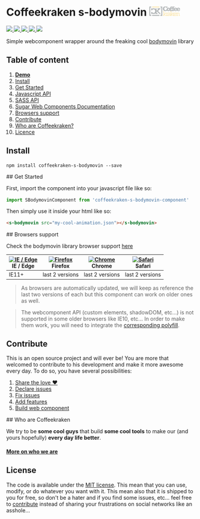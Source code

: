 # Coffeekraken s-bodymovin <img src=".resources/coffeekraken-logo.jpg" height="25px" />

<p>
	<a href="https://travis-ci.org/Coffeekraken/s-bodymovin-component">
		<img src="https://img.shields.io/travis/Coffeekraken/s-bodymovin-component.svg?style=flat-square" />
	</a>
	<a href="https://www.npmjs.com/package/coffeekraken-s-bodymovin">
		<img src="https://img.shields.io/npm/v/coffeekraken-s-bodymovin.svg?style=flat-square" />
	</a>
	<a href="https://github.com/coffeekraken/s-bodymovin-component/blob/master/LICENSE.txt">
		<img src="https://img.shields.io/npm/l/coffeekraken-s-bodymovin.svg?style=flat-square" />
	</a>
	<!-- <a href="https://github.com/coffeekraken/s-bodymovin-component">
		<img src="https://img.shields.io/npm/dt/coffeekraken-s-bodymovin.svg?style=flat-square" />
	</a>
	<a href="https://github.com/coffeekraken/s-bodymovin-component">
		<img src="https://img.shields.io/github/forks/coffeekraken/s-bodymovin-component.svg?style=social&label=Fork&style=flat-square" />
	</a>
	<a href="https://github.com/coffeekraken/s-bodymovin-component">
		<img src="https://img.shields.io/github/stars/coffeekraken/s-bodymovin-component.svg?style=social&label=Star&style=flat-square" />
	</a> -->
	<a href="https://twitter.com/coffeekrakenio">
		<img src="https://img.shields.io/twitter/url/http/coffeekrakenio.svg?style=social&style=flat-square" />
	</a>
	<a href="http://coffeekraken.io">
		<img src="https://img.shields.io/twitter/url/http/shields.io.svg?style=flat-square&label=coffeekraken.io&colorB=f2bc2b&style=flat-square" />
	</a>
</p>

Simple webcomponent wrapper around the freaking cool [bodymovin](https://github.com/bodymovin/bodymovin) library

## Table of content

1. **[Demo](http://components.coffeekraken.io/app/s-bodymovin-component)**
2. [Install](#readme-install)
3. [Get Started](#readme-get-started)
4. [Javascript API](doc/api/js)
5. [SASS API](doc/api/sass)
6. [Sugar Web Components Documentation](https://github.com/Coffeekraken/sugar/blob/master/doc/webcomponent.md)
7. [Browsers support](#readme-browsers-support)
8. [Contribute](#readme-contribute)
9. [Who are Coffeekraken?](#readme-who-are-coffeekraken)
10. [Licence](#readme-license)

<a name="readme-install"></a>
## Install

```
npm install coffeekraken-s-bodymovin --save
```

<a name="readme-get-started"></a>
## Get Started

First, import the component into your javascript file like so:

```js
import SBodymovinComponent from 'coffeekraken-s-bodymovin-component'
```

Then simply use it inside your html like so:

```html
<s-bodymovin src="my-cool-animation.json"></s-bodymovin>
```

<a id="readme-browsers-support"></a>
## Browsers support

Check the bodymovin library browser support [here](http://github.coffeekraken.io/bodymovin/bodymovin/^4.0.0)

| [<img src="https://raw.githubusercontent.com/godban/browsers-support-badges/master/src/images/edge.png" alt="IE / Edge" width="16px" height="16px" />](http://godban.github.io/browsers-support-badges/)</br>IE / Edge | [<img src="https://raw.githubusercontent.com/godban/browsers-support-badges/master/src/images/firefox.png" alt="Firefox" width="16px" height="16px" />](http://godban.github.io/browsers-support-badges/)</br>Firefox | [<img src="https://raw.githubusercontent.com/godban/browsers-support-badges/master/src/images/chrome.png" alt="Chrome" width="16px" height="16px" />](http://godban.github.io/browsers-support-badges/)</br>Chrome | [<img src="https://raw.githubusercontent.com/godban/browsers-support-badges/master/src/images/safari.png" alt="Safari" width="16px" height="16px" />](http://godban.github.io/browsers-support-badges/)</br>Safari |
| --------- | --------- | --------- | --------- |
| IE11+ | last 2 versions| last 2 versions| last 2 versions

> As browsers are automatically updated, we will keep as reference the last two versions of each but this component can work on older ones as well.


> The webcomponent API (custom elements, shadowDOM, etc...) is not supported in some older browsers like IE10, etc... In order to make them work, you will need to integrate the [corresponding polyfill](https://www.webcomponents.org/polyfills).

<a id="readme-contribute"></a>
## Contribute

This is an open source project and will ever be! You are more that welcomed to contribute to his development and make it more awesome every day.
To do so, you have several possibilities:

1. [Share the love ❤️](https://github.com/Coffeekraken/coffeekraken/blob/master/contribute.md#contribute-share-the-love)
2. [Declare issues](https://github.com/Coffeekraken/coffeekraken/blob/master/contribute.md#contribute-declare-issues)
3. [Fix issues](https://github.com/Coffeekraken/coffeekraken/blob/master/contribute.md#contribute-fix-issues)
4. [Add features](https://github.com/Coffeekraken/coffeekraken/blob/master/contribute.md#contribute-add-features)
5. [Build web component](https://github.com/Coffeekraken/coffeekraken/blob/master/contribute.md#contribute-build-web-component)

<a id="readme-who-are-coffeekraken"></a>
## Who are Coffeekraken

We try to be **some cool guys** that build **some cool tools** to make our (and yours hopefully) **every day life better**.  

#### [More on who we are](https://github.com/Coffeekraken/coffeekraken/blob/master/who-are-we.md)

<a id="readme-license"></a>
## License

The code is available under the [MIT license](LICENSE.txt). This mean that you can use, modify, or do whatever you want with it. This mean also that it is shipped to you for free, so don't be a hater and if you find some issues, etc... feel free to [contribute](https://github.com/Coffeekraken/coffeekraken/blob/master/contribute.md) instead of sharing your frustrations on social networks like an asshole...
